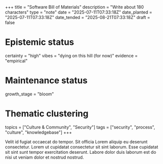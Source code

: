 +++
title = "Software Bill of Materials"
description = "Write about 180 characters"
type = "note"
date = "2025-07-11T07:33:18Z"
date_planted = "2025-07-11T07:33:18Z"
date_tended = "2025-08-21T07:33:18Z"
draft = false
# Epistemic status
certainty = "high"
vibes = "dying on this hill (for now)"
evidence = "empirical"
# Maintenance status
growth_stage = "bloom"
# Thematic clustering
topics = ["Culture & Community", "Security"]
tags = ["security", "process", "culture", "knowledgebase"]
+++

Velit id fugiat occaecat do tempor. Sit officia Lorem aliquip eu deserunt consectetur. Lorem ut cupidatat consectetur sit sint laborum. Esse cupidatat sit sint sunt tempor exercitation deserunt. Labore dolor duis laborum est do nisi ut veniam dolor et nostrud nostrud.
